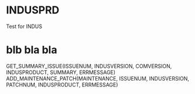# INDUSPRD
Test for INDUS
# blb bla bla
GET_SUMMARY_ISSUE(ISSUENUM, INDUSVERSION, COMVERSION, INDUSPRODUCT, SUMMARY, ERRMESSAGE)
ADD_MAINTENANCE_PATCH(MAINTENANCE, ISSUENUM, INDUSVERSION, PATCHNUM, INDUSPRODUCT, ERRMESSAGE)
